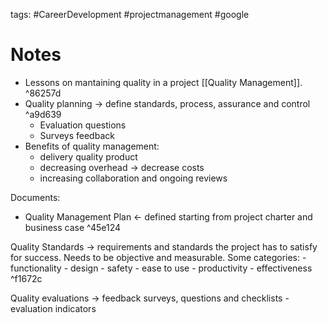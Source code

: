 tags:  #CareerDevelopment #projectmanagement #google

# Notes

- Lessons on mantaining quality in a project [[Quality Management]].  ^86257d
- Quality planning -> define standards, process, assurance and control ^a9d639
	- Evaluation questions
	- Surveys feedback
- Benefits of quality management:
	- delivery quality product 
	- decreasing overhead -> decrease costs
	- increasing collaboration and ongoing reviews

Documents: 
- Quality Management Plan <- defined starting from project charter and business case  ^45e124

Quality Standards -> requirements and standards the project has to satisfy for success. Needs to be objective and measurable. Some categories:
	- functionality
	- design
	- safety
	- ease to use
	- productivity
	- effectiveness ^f1672c
	
Quality evaluations -> feedback surveys, questions and checklists
	- evaluation indicators
	